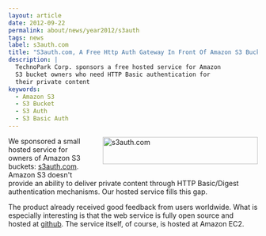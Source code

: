 ```yaml
---
layout: article
date: 2012-09-22
permalink: about/news/year2012/s3auth
tags: news
label: s3auth.com
title: "S3auth.com, A Free Http Auth Gateway In Front Of Amazon S3 Bucket"
description: |
  TechnoPark Corp. sponsors a free hosted service for Amazon
  S3 bucket owners who need HTTP Basic authentication for
  their private content
keywords:
  - Amazon S3
  - S3 Bucket
  - S3 Auth
  - S3 Basic Auth
---
```


<a href="http://www.s3auth.com">
  <img src="http://img.s3auth.com/logo.svg"
    alt="s3auth.com"
    style="width: 313px; height: 55px; float:right; margin-left: 2em; margin-bottom: 2em;"/>
</a>

We sponsored a small hosted service for owners of Amazon S3 buckets:
[s3auth.com](http://www.s3auth.com/). Amazon S3 doesn't provide an ability to deliver private
content through HTTP Basic/Digest authentication mechanisms. Our hosted service fills this gap.

The product already received good feedback from users worldwide. What is especially interesting is
that the web service is fully open source and hosted at
[github](https://github.com/yegor256/s3auth). The service itself, of course, is hosted at Amazon EC2.
